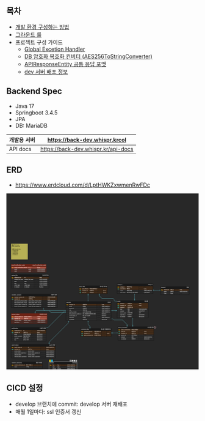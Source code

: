 ## 목차

- [개발 환경 구성하는 방법](https://github.com/IMPACUS/whispr-docs/blob/master/be/dev-environment.md)
- [그라운드 룰](https://github.com/IMPACUS/whispr-docs/blob/master/be/ground-rule.md)
- 프로젝트 구성 가이드
  - [Global Excetion Handler](https://github.com/IMPACUS/whispr-docs/blob/master/be/project-configration-guide/global-excetion-handler.md)
  - [DB 암호화 복호화 컨버터 (AES256ToStringConverter)](https://github.com/IMPACUS/whispr-docs/blob/master/be/project-configration-guide/aes-converter-util.md)
  - [APIResponseEntity 공통 응답 포맷](https://github.com/IMPACUS/whispr-docs/blob/master/be/project-configration-guide/api-response-entity.md)
  - [dev 서버 배포 정보](https://github.com/IMPACUS/whispr-docs/blob/master/be/deploy-dev.md)

## Backend Spec

- Java 17
- Springboot 3.4.5
- JPA
- DB: MariaDB


| 개발용 서버 | https://back-dev.whispr.krcol       |
| :---------- | ----------------------------------- |
| API docs    | https://back-dev.whispr.kr/api-docs |

## ERD

- https://www.erdcloud.com/d/LptHWKZxwmenRwFDc

![](assets/20250521_194937_whispr.png)

## CICD 설정

- develop 브랜치에 commit: develop 서버 재배포
- 매월 1일마다: ssl 인증서 갱신
